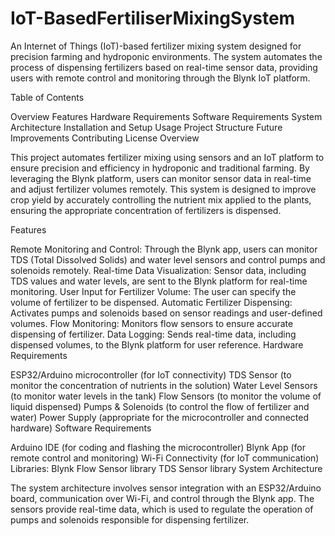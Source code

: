 # IoT-BasedFertiliserMixingSystem

An Internet of Things (IoT)-based fertilizer mixing system designed for precision farming and hydroponic environments. The system automates the process of dispensing fertilizers based on real-time sensor data, providing users with remote control and monitoring through the Blynk IoT platform.

Table of Contents

Overview
Features
Hardware Requirements
Software Requirements
System Architecture
Installation and Setup
Usage
Project Structure
Future Improvements
Contributing
License
Overview

This project automates fertilizer mixing using sensors and an IoT platform to ensure precision and efficiency in hydroponic and traditional farming. By leveraging the Blynk platform, users can monitor sensor data in real-time and adjust fertilizer volumes remotely. This system is designed to improve crop yield by accurately controlling the nutrient mix applied to the plants, ensuring the appropriate concentration of fertilizers is dispensed.

Features

Remote Monitoring and Control: Through the Blynk app, users can monitor TDS (Total Dissolved Solids) and water level sensors and control pumps and solenoids remotely.
Real-time Data Visualization: Sensor data, including TDS values and water levels, are sent to the Blynk platform for real-time monitoring.
User Input for Fertilizer Volume: The user can specify the volume of fertilizer to be dispensed.
Automatic Fertilizer Dispensing: Activates pumps and solenoids based on sensor readings and user-defined volumes.
Flow Monitoring: Monitors flow sensors to ensure accurate dispensing of fertilizer.
Data Logging: Sends real-time data, including dispensed volumes, to the Blynk platform for user reference.
Hardware Requirements

ESP32/Arduino microcontroller (for IoT connectivity)
TDS Sensor (to monitor the concentration of nutrients in the solution)
Water Level Sensors (to monitor water levels in the tank)
Flow Sensors (to monitor the volume of liquid dispensed)
Pumps & Solenoids (to control the flow of fertilizer and water)
Power Supply (appropriate for the microcontroller and connected hardware)
Software Requirements

Arduino IDE (for coding and flashing the microcontroller)
Blynk App (for remote control and monitoring)
Wi-Fi Connectivity (for IoT communication)
Libraries:
Blynk
Flow Sensor library
TDS Sensor library
System Architecture

The system architecture involves sensor integration with an ESP32/Arduino board, communication over Wi-Fi, and control through the Blynk app. The sensors provide real-time data, which is used to regulate the operation of pumps and solenoids responsible for dispensing fertilizer.
